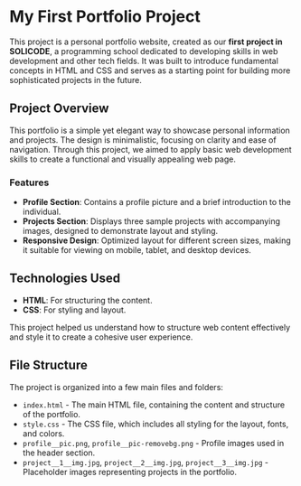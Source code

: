# My First Portfolio Project

This project is a personal portfolio website, created as our **first project in SOLICODE**, a programming school dedicated to developing skills in web development and other tech fields. It was built to introduce fundamental concepts in HTML and CSS and serves as a starting point for building more sophisticated projects in the future.

## Project Overview

This portfolio is a simple yet elegant way to showcase personal information and projects. The design is minimalistic, focusing on clarity and ease of navigation. Through this project, we aimed to apply basic web development skills to create a functional and visually appealing web page.

### Features

- **Profile Section**: Contains a profile picture and a brief introduction to the individual.
- **Projects Section**: Displays three sample projects with accompanying images, designed to demonstrate layout and styling.
- **Responsive Design**: Optimized layout for different screen sizes, making it suitable for viewing on mobile, tablet, and desktop devices.

## Technologies Used

- **HTML**: For structuring the content.
- **CSS**: For styling and layout.

This project helped us understand how to structure web content effectively and style it to create a cohesive user experience.

## File Structure

The project is organized into a few main files and folders:

- `index.html` - The main HTML file, containing the content and structure of the portfolio.
- `style.css` - The CSS file, which includes all styling for the layout, fonts, and colors.
- `profile__pic.png`, `profile__pic-removebg.png` - Profile images used in the header section.
- `project__1__img.jpg`, `project__2__img.jpg`, `project__3__img.jpg` - Placeholder images representing projects in the portfolio.


